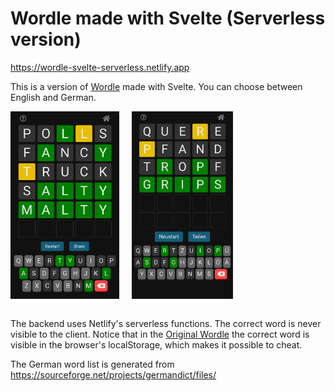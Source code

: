 # Wordle made with Svelte (Serverless version)

https://wordle-svelte-serverless.netlify.app

This is a version of [Wordle](https://www.powerlanguage.co.uk/wordle/) made with Svelte. You can choose between English and German.

<div style="display:flex;gap:20px">
<img src="./public/img/screenshot.png" height="300px">
<img src="./public/img/screenshot-de.png" height="300px">
</div>
<br>
 
The backend uses Netlify's serverless functions. The correct word is never visible to the client. Notice that in the [Original Wordle](https://www.powerlanguage.co.uk/wordle/) the correct word is visible in the browser's localStorage, which makes it possible to cheat.

The German word list is generated from
https://sourceforge.net/projects/germandict/files/
